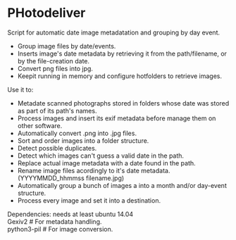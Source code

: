 # PHotodeliver


Script for automatic date image metadatation and grouping by day event.

- Group image files by date/events.
- Inserts image's date metadata by retrieving it from the path/filename, or by the file-creation date.
- Convert png files into jpg.
- Keepit running in memory and configure hotfolders to retrieve images.

Use it to:  
- Metadate scanned photographs stored in folders whose date was stored as part of its path's names.
- Process images and insert its exif metadata before manage them on other software.
- Automatically convert .png into .jpg files.
- Sort and order images into a folder structure.
- Detect possible duplicates.
- Detect which images can't guess a valid date in the path.
- Replace actual image metadata with a date found in the path.
- Rename image files acordingly to it's date metadata. (YYYYMMDD_hhmmss filename.jpg)
- Automatically group a bunch of images a into a month and/or day-event structure.
- Process every image and set it into a destination.

Dependencies:
needs at least ubuntu 14.04  
Gexiv2  #  For metadata handling.  
python3-pil  #  For image conversion.  
